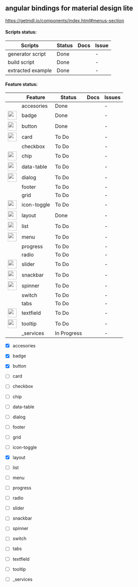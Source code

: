 ## angular bindings for material design lite
https://getmdl.io/components/index.html#menus-section

#### Scripts status:

| Scripts          | Status                              | Docs         | Issue          |
|------------------|-------------------------------------|--------------|----------------|
| generator script |                             Done    |              |              - |
| build script     |                             Done    |              |              - |
| extracted example|                             Done    |              |              - |


#### Feature status:
|                                                                                                      | Feature          | Status      | Docs  | Issues |
|------------------------------------------------------------------------------------------------------|------------------|-------------|-------|--------|
|                                                                                                      | accesories       |      Done   |       |      - |
| <img src="https://getmdl.io/assets/comp_badges.png" width="28" style="filter: grayscale(100%);">     | badge            |      Done   |       |      - |
| <img src="https://getmdl.io/assets/comp_buttons.png" width="28" style="filter: grayscale(100%);">    | button           |      Done   |       |      - |
| <img src="https://getmdl.io/assets/comp_cards.png" width="28" style="filter: grayscale(100%);">      | card             |     To Do   |       |      - |
|                                                                                                      | checkbox         |     To Do   |       |      - |
| <img src="https://getmdl.io/assets/comp_chips.png" width="28" style="filter: grayscale(100%);">      | chip             |     To Do   |       |      - |
| <img src="https://getmdl.io/assets/comp_tables.png" width="28" style="filter: grayscale(100%);">     | data-table       |     To Do   |       |      - |
| <img src="https://getmdl.io/assets/comp_dialog.png" width="28" style="filter: grayscale(100%);">     | dialog           |     To Do   |       |      - |
|                                                                                                      | footer           |     To Do   |       |      - |
|                                                                                                      | grid             |     To Do   |       |      - |
| <img src="https://getmdl.io/assets/comp_toggles.png" width="28" style="filter: grayscale(100%);">    | icon-toggle      |     To Do   |       |      - |
| <img src="https://getmdl.io/assets/comp_layout.png" width="28" style="filter: grayscale(100%);">     | layout           |      Done   |       |      - |
| <img src="https://getmdl.io/assets/comp_lists.png" width="28" style="filter: grayscale(100%);">      | list             |     To Do   |       |      - |
| <img src="https://getmdl.io/assets/comp_menus.png" width="28" style="filter: grayscale(100%);">      | menu             |     To Do   |       |      - |
|                                                                                                      | progress         |     To Do   |       |      - |
|                                                                                                      | radio            |     To Do   |       |      - |
| <img src="https://getmdl.io/assets/comp_sliders.png" width="28" style="filter: grayscale(100%);">    | slider           |     To Do   |       |      - |
| <img src="https://getmdl.io/assets/comp_snackbar.png" width="28" style="filter: grayscale(100%);">   | snackbar         |     To Do   |       |      - |
| <img src="https://getmdl.io/assets/comp_loading.png" width="28" style="filter: grayscale(100%);">    | spinner          |     To Do   |       |      - |
|                                                                                                      | switch           |     To Do   |       |      - |
|                                                                                                      | tabs             |     To Do   |       |      - |
| <img src="https://getmdl.io/assets/comp_textfields.png" width="28" style="filter: grayscale(100%);"> | textfield        |     To Do   |       |      - |
| <img src="https://getmdl.io/assets/comp_tooltips.png" width="28" style="filter: grayscale(100%);">   | tooltip          |     To Do   |       |      - |
|                                                                                                      | _services        | In Progress |       |      - |
                                 

- [x] accesories 
- [x] badge      
- [x] button     
- [ ] card       
- [ ] checkbox   
- [ ] chip       
- [ ] data-table 
- [ ] dialog     
- [ ] footer     
- [ ] grid       
- [ ] icon-toggle
- [x] layout     
- [ ] list       
- [ ] menu       
- [ ] progress   
- [ ] radio      
- [ ] slider     
- [ ] snackbar   
- [ ] spinner    
- [ ] switch     
- [ ] tabs       
- [ ] textfield  
- [ ] tooltip    
- [ ] _services  










